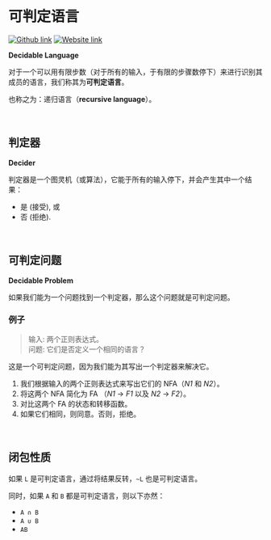 # 可判定语言
[![Github link](https://img.shields.io/badge/FaDrYL--blue?style=social&logo=Github&logoWidth=15)](https://github.com/FaDrYL)
[![Website link](https://img.shields.io/badge/FaDr-YL-blue?style=flat&color=009f9f)](https://www.fadryl.com/)

**Decidable Language**

对于一个可以用有限步数（对于所有的输入，于有限的步骤数停下）来进行识别其成员的语言，我们称其为**可判定语言**。

也称之为：递归语言（**recursive language**）。

<br/>

## 判定器
**Decider**

判定器是一个图灵机（或算法），它能于所有的输入停下，并会产生其中一个结果：
- 是 (接受), 或
- 否 (拒绝).

<br/>

## 可判定问题
**Decidable Problem**

如果我们能为一个问题找到一个判定器，那么这个问题就是可判定问题。

### 例子
> 输入: 两个正则表达式。  
> 问题: 它们是否定义一个相同的语言？

这是一个可判定问题，因为我们能为其写出一个判定器来解决它。

1. 我们根据输入的两个正则表达式来写出它们的 NFA（*N1* 和 *N2*）。
2. 将这两个 NFA 简化为 FA （*N1* -> *F1* 以及 *N2* -> *F2*）。
3. 对比这两个 FA 的状态和转移函数。
4. 如果它们相同，则同意。否则，拒绝。

<br/>

## 闭包性质
如果 `L` 是可判定语言，通过将结果反转，`~L` 也是可判定语言。

同时，如果 `A` 和 `B` 都是可判定语言，则以下亦然：

- `A ∩ B`
- `A ∪ B`
- `AB`

